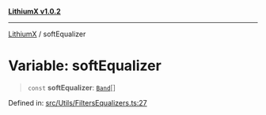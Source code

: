 [**LithiumX v1.0.2**](../README.md)

***

[LithiumX](../globals.md) / softEqualizer

# Variable: softEqualizer

> `const` **softEqualizer**: [`Band`](../interfaces/Band.md)[]

Defined in: [src/Utils/FiltersEqualizers.ts:27](https://github.com/anantix-network/LithiumX/blob/791eed01fbe9f7030525ce976bc687f47cb06e89/src/Utils/FiltersEqualizers.ts#L27)
